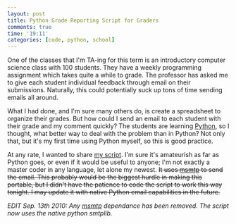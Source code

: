 ```yaml
---
layout: post
title: Python Grade Reporting Script for Graders
comments: true
time: '19:11'
categories: [code, python, school]
---
```


One of the classes that I'm TA-ing for this term is an introductory computer science class with 100 students.  They have a weekly programming assignment which takes quite a while to grade.  The professor has asked me to give each student individual feedback through email on their submissions.  Naturally, this could potentially suck up tons of time sending emails all around.

What I had done, and I'm sure many others do, is create a spreadsheet to organize their grades.  But how could I send an email to each student with their grade and my comment quickly?  The students are learning [Python][], so I thought, what better way to deal with the problem than in Python?  Not only that, but it's my first time using Python myself, so this is good practice.

[Python]:http://en.wikipedia.org/wiki/Python_(programming_language)

At any rate, I wanted to share [my script][].  I'm sure it's amateurish as far as Python goes, or even if it would be useful to anyone; I'm not exactly a master coder in any language, let alone my newest.  <span style="text-decoration: line-through">It uses <a href="http://msmtp.sourceforge.net/">msmtp</a> to send the email.  This probably would be the biggest hurdle in making this portable, but I didn't have the patience to code the script to work this way tonight.  I may update it with native Python email capabilities in the future.</span>

_EDIT Sep. 13th 2010: Any [msmtp][] dependance has been removed.  The script now uses the native python smtplib._

[my script]:http://code.the-graham.com/report_grades/tree/report_grades.py
[msmtp]:http://msmtp.sourceforge.net/

